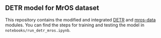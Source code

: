 ## DETR model for MrOS dataset

This repository contains the modified and integrated [DETR](https://github.com/facebookresearch/detr) and [mros-data](https://github.com/neergaard/mros-data) modules. You can find the steps for training and testing the model in `notebooks/run_detr_mros.ipynb`.
